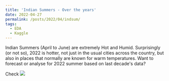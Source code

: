```yaml
---
title: 'Indian Summers - Over the years'
date: 2022-04-27
permalink: /posts/2022/04/indsum/
tags:
  - EDA
  - Kaggle
---
```


Indian Summers (April to June) are extremely Hot and Humid. Surprisingly (or not so), 2022 is hotter, not just in the usual cities across the country, but also in places that normally are known for warm temperatures. Want to forecast or analyse for 2022 summer based on last decade's data?

Check ![](https://www.kaggle.com/datasets/akashram/indian-summer-over-the-years)



